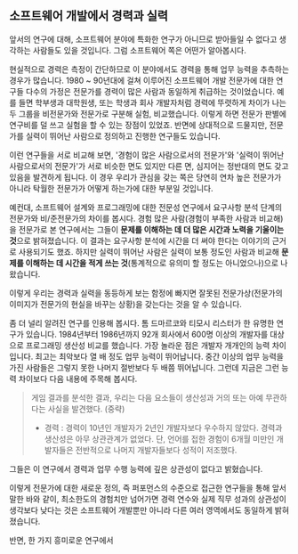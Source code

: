 ## 소프트웨어 개발에서 경력과 실력
앞서의 연구에 대해, 소프트웨어 분야에 특화한 연구가 아니므로 받아들일 수 없다고 생각하는 사람들도 있을 것입니다. 그럼 소프트웨어 쪽은 어떤가 알아봅시다.

현실적으로 경력은 측정이 간단하므로 이 분야에서도 경력을 통해 업무 능력을 추측하는 경우가 많습니다. 1980 ~ 90년대에 걸쳐 이루어진 소프트웨어 개발 전문가에 대한 연구들 다수의 가정은 전문가를 경력이 많은 사람과 동일하게 취급하는 것이었습니다. 예를 들면 학부생과 대학원생, 또는 학생과 회사 개발자처럼 경력에 뚜렷하게 차이가 나는 두 그룹을 비전문가와 전문가로 구분해 실험, 비교했습니다. 이렇게 하면 전문가 판별에 연구비를 덜 쓰고 실험을 할 수 있는 장점이 있었죠. 반면에 상대적으로 드물지만, 전문가를 실력이 뛰어난 사람으로 정의하고 진행한 연구들도 있습니다.

이런 연구들을 서로 비교해 보면, '경험이 많은 사람으로서의 전문가'와 '실력이 뛰어난 사람으로서의 전문가'가 서로 비슷한 면도 있지만 다른 면, 심지어는 정반대의 면도 갖고 있음을 발견하게 됩니다. 이 경우 우리가 관심을 갖는 쪽은 당연히 연차 높은 전문가가 아니라 탁월한 전문가가 어떻게 하는가에 대한 부분일 것입니다.

예컨대, 소프트웨어 설계와 프로그래밍에 대한 전문성 연구에서 요구사항 분석 단계의 전문가와 비/준전문가의 차이를 봅시다. 경험 많은 사람(경험이 부족한 사람과 비교해)을 전문가로 본 연구에서는 그들이 **문제를 이해하는 데 더 많은 시간과 노력을 기울이는 것**으로 밝혀졌습니다. 이 결과는 요구사항 분석에 시간을 더 써야 한다는 이야기의 근거로 사용되기도 했죠. 하지만 실력이 뛰어난 사람은 실력이 보통 정도인 사람과 비교해 **문제를 이해하는 데 시간을 적게 쓰는 것**(통계적으로 유의미 할 정도는 아니었으나)으로 나왔습니다.

이렇게 우리는 경력과 실력을 동등하게 보는 함정에 빠지면 잘못된 전문가상(전문가의 이미지가 전문가의 현실을 바꾸는 상황)을 갖는다는 것을 알 수 있습니다.

좀 더 널리 알려진 연구를 인용해 봅시다. 톰 드마르코와 티모시 리스터가 한 유명한 연구가 있습니다. 1984년부터 1986년까지 92개 회사에서 600명 이상의 개발자를 대상으로 프로그래밍 생산성 비교를 했습니다. 가장 놀라운 점은 개발자 개개인의 능력 차이입니다. 최고는 최악보다 열 배 정도 업무 능력이 뛰어납니다. 중간 이상의 업무 능력을 가진 사람들은 그렇지 못한 나머지 절반보다 두 배쯤 뛰어납니다. 그런데 지금은 그런 능력 차이보다 다음 내용에 주목해 봅시다.

> 게임 결과를 분석한 결과, 우리는 다음 요소들이 생산성과 거의 또는 아예 무관하다는 사실을 발견했다. (중략)
> - 경력 : 경력이 10년인 개발자가 2년인 개발자보다 우수하지 않았다. 경력과 생산성은 아무 상관관계가 없었다. 단, 언어를 접한 경험이 6개월 미만인 개발자들은 전반적으로 나머지 개발자들보다 성적이 저조했다.

그들은 이 연구에서 경력과 업무 수행 능력에 깊은 상관성이 없다고 밝혔습니다.

이렇게 전문가에 대한 새로운 정의, 즉 퍼포먼스의 수준으로 접근한 연구들을 통해 앞서 말한 바와 같이, 최소한도의 경험치만 넘어가면 경력 연수와 실제 직무 성과의 상관성이 생각보다 낮다는 것은 소프트웨어 개발뿐만 아니라 다른 여러 영역에서도 동일하게 밝혀졌습니다.

반면, 한 가지 흥미로운 연구에서